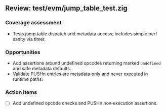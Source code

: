 ## Review: test/evm/jump_table_test.zig

### Coverage assessment

- Tests jump table dispatch and metadata access; includes simple perf sanity via timer.

### Opportunities

- Add assertions around undefined opcodes returning marked `undefined` and safe metadata defaults.
- Validate PUSHn entries are metadata‑only and never executed in runtime paths.

### Action items

- [ ] Add undefined opcode checks and PUSHn non‑execution assertions.


